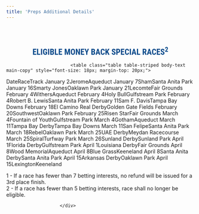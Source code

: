 ```yaml
---
title: 'Preps Additional Details'
---
```


<div class="col-md-10" style="border: 0px solid #0a50a3; padding-top: 50px; padding-bottom: 20px;">
                            <div style="text-align: center; font-family: 'Roboto Condensed', Helvetica, Arial, sans-serif; font-size: 22px; line-height: 28px; font-weight: 700; color: #0b4b8b;">
                                ELIGIBLE MONEY BACK SPECIAL RACES<sup>2</sup>
                            </div>

                            <table class="table table-striped body-text main-copy" style="font-size: 18px; margin-top: 20px;">
                        
                        
<thead><tr class="tableizer-firstrow"><th>Date</th><th>Race</th><th>Track</th></tr></thead><tbody>
 <tr>
   <td>January 2</td><td>Jerome</td><td>Aqueduct</td></tr>
 <tr><td>January 7</td><td>Sham</td><td>Santa Anita Park</td></tr>
 <tr><td>January 16</td><td>Smarty Jones</td><td>Oaklawn Park</td></tr>
 <tr><td>January 21</td><td>Lecomte</td><td>Fair Grounds</td></tr>
 <tr>
   <td>February 4</td><td>Withers</td><td>Aqueduct</td></tr>
 <tr><td>February 4</td><td>Holy Bull</td><td>Gulfstream Park</td></tr>
 <tr><td>February 4</td><td>Robert B. Lewis</td><td>Santa Anita Park</td></tr>
 <tr><td>February 11</td><td>Sam F. Davis</td><td>Tampa Bay Downs</td></tr>
 <tr><td>February 18</td><td>El Camino Real Derby</td><td>Golden Gate Fields</td></tr>
 <tr><td>February 20</td><td>Southwest</td><td>Oaklawn Park</td></tr>
 <tr><td>February 25</td><td>Risen Star</td><td>Fair Grounds</td></tr>
 <tr><td>March 4</td><td>Fountain of Youth</td><td>Gulfstream Park</td></tr>
 <tr><td>March 4</td><td>Gotham</td><td>Aqueduct</td></tr>
 <tr><td>March 11</td><td>Tampa Bay Derby</td><td>Tampa Bay Downs</td></tr>
 <tr><td>March 11</td><td>San Felipe</td><td>Santa Anita Park</td></tr>
 <tr><td>March 18</td><td>Rebel</td><td>Oaklawn Park</td></tr>
 <tr><td>March 25</td><td>UAE Derby</td><td>Meydan Racecourse</td></tr>
 <tr><td>March 25</td><td>Spiral</td><td>Turfway Park</td></tr>
 <tr><td>March 26</td><td>Sunland Derby</td><td>Sunland Park</td></tr>
 <tr><td>April 1</td><td>Florida Derby</td><td>Gulfstream Park</td></tr>
 <tr><td>April 1</td><td>Louisiana Derby</td><td>Fair Grounds</td></tr>
 <tr><td>April 8</td><td>Wood Memorial</td><td>Aqueduct</td></tr>
 <tr><td>April 8</td><td>Blue Grass</td><td>Keeneland</td></tr>
 <tr><td>April 8</td><td>Santa Anita Derby</td><td>Santa Anita Park</td></tr>
 <tr><td>April 15</td><td>Arkansas Derby</td><td>Oaklawn Park</td></tr>
 <tr><td>April 15</td><td>Lexington</td><td>Keeneland</td></tr>
</tbody>

</table>
                            <p class="note-text">1 - If a race has fewer than 7 betting interests, no refund will be issued for a 3rd place finish.<br>
2 - If a race has fewer than 5 betting interests, race shall no longer be eligible.</p>
                           
                            
                        </div>